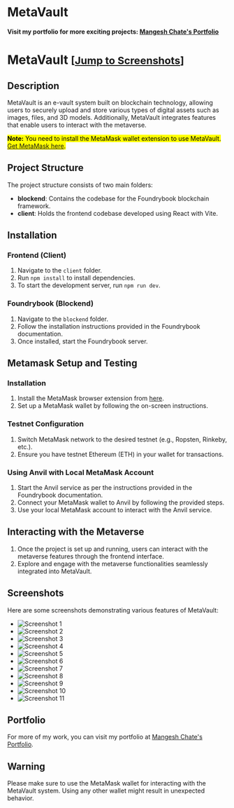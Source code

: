 # MetaVault

**Visit my portfolio for more exciting projects: [Mangesh Chate's Portfolio](https://mangeshchate.netlify.app/)**

# MetaVault <small>[<a href="#screenshots" style="text-decoration: underline;">Jump to Screenshots</a>]</small>

## Description

MetaVault is an e-vault system built on blockchain technology, allowing users to securely upload and store various types of digital assets such as images, files, and 3D models. Additionally, MetaVault integrates features that enable users to interact with the metaverse.

<mark style="background-color: yellow;">**Note:** You need to install the MetaMask wallet extension to use MetaVault. [Get MetaMask here](https://metamask.io/download.html).</mark>

## Project Structure

The project structure consists of two main folders:

- **blockend**: Contains the codebase for the Foundrybook blockchain framework.
- **client**: Holds the frontend codebase developed using React with Vite.

## Installation

### Frontend (Client)

1. Navigate to the `client` folder.
2. Run `npm install` to install dependencies.
3. To start the development server, run `npm run dev`.

### Foundrybook (Blockend)

1. Navigate to the `blockend` folder.
2. Follow the installation instructions provided in the Foundrybook documentation.
3. Once installed, start the Foundrybook server.

## Metamask Setup and Testing

### Installation

1. Install the MetaMask browser extension from [here](https://metamask.io/download.html).
2. Set up a MetaMask wallet by following the on-screen instructions.

### Testnet Configuration

1. Switch MetaMask network to the desired testnet (e.g., Ropsten, Rinkeby, etc.).
2. Ensure you have testnet Ethereum (ETH) in your wallet for transactions.

### Using Anvil with Local MetaMask Account

1. Start the Anvil service as per the instructions provided in the Foundrybook documentation.
2. Connect your MetaMask wallet to Anvil by following the provided steps.
3. Use your local MetaMask account to interact with the Anvil service.

## Interacting with the Metaverse

1. Once the project is set up and running, users can interact with the metaverse features through the frontend interface.
2. Explore and engage with the metaverse functionalities seamlessly integrated into MetaVault.

## Screenshots

Here are some screenshots demonstrating various features of MetaVault:

- ![Screenshot 1](client/public/1.png)
- ![Screenshot 2](client/public/2.png)
- ![Screenshot 3](client/public/3.png)
- ![Screenshot 4](client/public/4.png)
- ![Screenshot 5](client/public/5.png)
- ![Screenshot 6](client/public/6.png)
- ![Screenshot 7](client/public/7.png)
- ![Screenshot 8](client/public/8.png)
- ![Screenshot 9](client/public/9.png)
- ![Screenshot 10](client/public/10.png)
- ![Screenshot 11](client/public/11.png)

## Portfolio

For more of my work, you can visit my portfolio at [Mangesh Chate's Portfolio](https://mangeshchate.netlify.app/).

## Warning

Please make sure to use the MetaMask wallet for interacting with the MetaVault system. Using any other wallet might result in unexpected behavior.
